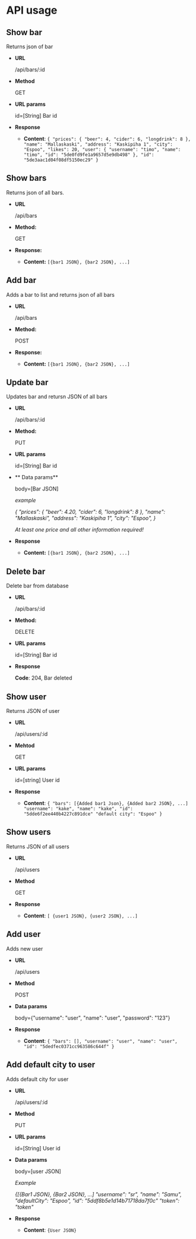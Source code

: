 # API usage

**Show bar**
---
Returns json of bar

* **URL**

    /api/bars/:id
    
* **Method**

    GET
    
* **URL params**

    id=[String] Bar id
    
* **Response**

    * **Content**: `{
                   "prices": {
                   "beer": 4,
                   "cider": 6,
                   "longdrink": 8
                   },
                   "name": "Mallaskaski",
                   "address": "Kaskipiha 1",
                   "city": "Espoo",
                   "likes": 20,
                   "user": {
                   "username": "timo",
                   "name": "timo",
                   "id": "5de0fd9fe1a9657d5e9db498"
                   },
                   "id": "5de3aac1d04f08df5150ec29"
                   }`

**Show bars**
----
  Returns json of all bars.

* **URL**

  /api/bars

* **Method:**
  
  GET
  
* **Response:**

   * **Content:** `[{bar1 JSON}, {bar2 JSON}, ...]`
 
**Add bar**
----

Adds a bar to list and returns json of all bars

* **URL**

    /api/bars

* **Method:**
  
    POST
  
* **Response:**
  
     * **Content:** `[{bar1 JSON}, {bar2 JSON}, ...]`
     
**Update bar**
----
Updates bar and retursn JSON of all bars

* **URL**

    /api/bars/:id
    
* **Method:**

    PUT
    
* **URL params**

    id=[String] Bar id

* ** Data params**

    body=[Bar JSON]
    
    _example_
    
    _{
    "prices": {
    "beer": 4.20,
    "cider": 6,
    "longdrink": 8
    },
    "name": "Mallaskaski",
    "address": "Kaskipiha 1",
    "city": "Espoo",
    }_
    
    _At least one price and all other information required!_
    
* **Response**

    * **Content:** `[{bar1 JSON}, {bar2 JSON}, ...]`
    
**Delete bar**
----

Delete bar from database

* **URL**

    /api/bars/:id
    
* **Method:**

    DELETE
    
* **URL params**

    id=[String] Bar id
    
* **Response**

    **Code**: 204, Bar deleted

**Show user**
----

Returns JSON of user

* **URL**

    /api/users/:id
    
* **Mehtod**

    GET
    
* **URL params**

    id=[string] User id
    
* **Response**

    * **Content**: `{
                    "bars": [{Added bar1 Json},
                    {Added bar2 JSON}, ...]
                    "username": "kake",
                    "name": "kake",
                    "id": "5dde6f2ee440b4227c891dce"
                    "default city": "Espoo"
                    }`
                    
**Show users**
----

Returns JSON of all users

* **URL**

    /api/users
    
* **Method**

    GET
    
* **Response**

    * **Content**: `[
                    {user1 JSON},
                    {user2 JSON}, ...]`
                    
**Add user**
----

Adds new user

* **URL**

    /api/users
    
* **Method**

    POST
    
* **Data params**

    body={"username": "user",
          "name": "user",
          "password": "123"}

* **Response**

    * **Content**: `{
                   "bars": [],
                   "username": "user",
                   "name": "user",
                   "id": "5dedfec0371cc963586c644f"
                   }`
    
**Add default city to user**
----

Adds default city for user

* **URL**

    /api/users/:id
    
* **Method**

    PUT
    
* **URL params**

    id=[String] User id
    
* **Data params**

    body=[user JSON]
    
    _Example_
    
    _{[{Bar1 JSON}, {Bar2 JSON}, ...] 
    "username": "sr",
    "name": "Samu",
    "defaultCity": "Espoo",
    "id": "5ddf8b5e1d14b71718da7f0c"
    "token": "token"_
    
* **Response**

    * **Content**: `{User JSON}`